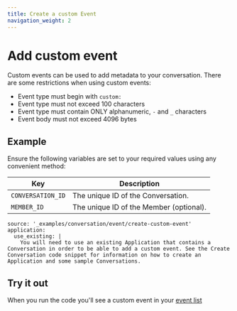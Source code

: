 ```yaml
---
title: Create a custom Event
navigation_weight: 2
---
```


# Add custom event

Custom events can be used to add metadata to your conversation. There are some restrictions when using custom events:

* Event type must begin with `custom:`
* Event type must not exceed 100 characters
* Event type must contain ONLY alphanumeric, `-` and `_` characters
* Event body must not exceed 4096 bytes

## Example

Ensure the following variables are set to your required values using any convenient method:

Key | Description
-- | --
`CONVERSATION_ID` | The unique ID of the Conversation.
`MEMBER_ID` | The unique ID of the Member (optional).

```code_snippets
source: '_examples/conversation/event/create-custom-event'
application:
  use_existing: |
    You will need to use an existing Application that contains a Conversation in order to be able to add a custom event. See the Create Conversation code snippet for information on how to create an Application and some sample Conversations.
```

## Try it out

When you run the code you'll see a custom event in your [event list](/conversation/code-snippets/event/list-events)
